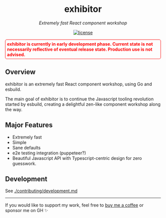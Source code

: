 <h1 align="center">exhibitor</h1>
<p align="center">
  <em>Extremely fast React component workshop</em>
</p>

<p align="center">
  <a href="https://img.shields.io/badge/License-MIT-green.svg" target="_blank">
    <img src="https://img.shields.io/badge/License-MIT-green.svg" alt="license" />
  </a>
</p>

<div style="color: red; border: 1px solid red; padding: 5px; border-radius: 5px; font-weight: bold;">exhibitor is currently in early development phase. Current state is not necessarily reflective of eventual release state. Production use is not advised.</div>

## Overview

exhibitor is an extremely fast React component workshop, using Go and esbuild.

The main goal of exhibitor is to continue the Javascript tooling revolution started by esbuild, creating a delightful zen-like component workshop along the way.

## Major Features

* Extremely fast
* Simple
* Sane defaults
* e2e testing integration (puppeteer?)
* Beautiful Javascript API with Typescript-centric design for zero guesswork.

## Development

See [./contributing/development.md](./contributing/development.md)

---

If you would like to support my work, feel free to [buy me a coffee](https://www.buymeacoffee.com/samhuk) or sponsor me on GH ✨
